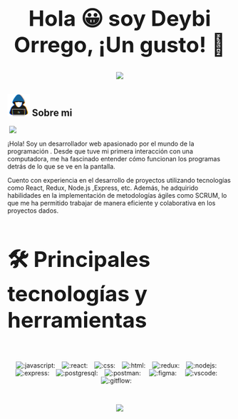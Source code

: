 <div align="center">
  <h1 style="font-size: 48px;">Hola 😀 soy Deybi Orrego, ¡Un gusto! 👋</h1>
</div>

<p align="center">
  <img src="https://media4.giphy.com/media/qgQUggAC3Pfv687qPC/giphy.gif?cid=ecf05e473ei7sknsqcngly288rq84rd5mx47klraacjuo68d&rid=giphy.gif&ct=g" width="500px">
</p>




	
## <picture><img src = "https://github.com/0xAbdulKhalid/0xAbdulKhalid/raw/main/assets/mdImages/about_me.gif" width = 50px></picture> **Sobre mi**

<picture> <img align="right" src="https://media.giphy.com/media/v1.Y2lkPTc5MGI3NjExNzM2MGViNTg3Y2M0MDgwN2E0ZWM1YTRkYzExMGE1NzBmY2U0Y2VlMCZjdD1n/2IudUHdI075HL02Pkk/giphy.gif" width = 500px></picture>

<br>

¡Hola! Soy un desarrollador web apasionado por el mundo de la programación . Desde que tuve mi primera interacción con una computadora, me ha fascinado entender cómo funcionan los programas detrás de lo que se ve en la pantalla.

Cuento con experiencia en el desarrollo de proyectos utilizando tecnologías como React, Redux, Node.js ,Express, etc. Además, he adquirido habilidades en la implementación de metodologías ágiles como SCRUM, lo que me ha permitido trabajar de manera eficiente y colaborativa en los proyectos dados.


<div align="left">
  <h1 style="font-size: 48px;">🛠️ Principales tecnologías y herramientas </h1>
</div>

<br>
<p align="center">
<img src="https://cdn.jsdelivr.net/gh/devicons/devicon/icons/javascript/javascript-original.svg" alt=":javascript:" width="60" height="60" style="padding-right: 15px;"><img src="https://cdn.jsdelivr.net/gh/devicons/devicon/icons/react/react-original.svg" alt=":react:" width="60" height="60" style="padding-right: 15px;"><img src="https://cdn.jsdelivr.net/gh/devicons/devicon/icons/css3/css3-original.svg" alt=":css:" width="60" height="60" style="padding-right: 15px;"><img src="https://cdn.jsdelivr.net/gh/devicons/devicon/icons/html5/html5-original.svg" alt=":html:" width="60" height="60" style="padding-right: 15px;"><img src="https://cdn.jsdelivr.net/gh/devicons/devicon/icons/redux/redux-original.svg" alt=":redux:" width="60" height="60" style="padding-right: 15px;"><img src="https://cdn.jsdelivr.net/gh/devicons/devicon/icons/nodejs/nodejs-original.svg" alt=":nodejs:" width="60" height="60" style="padding-right: 15px;"><img src="https://cdn.jsdelivr.net/gh/devicons/devicon/icons/express/express-original.svg" alt=":express:" width="60" height="60" style="padding-right: 15px;"><img src="https://cdn.jsdelivr.net/gh/devicons/devicon/icons/postgresql/postgresql-original.svg" alt=":postgresql:" width="60" height="60" style="padding-right: 15px;"><img src="https://cdn.icon-icons.com/icons2/3053/PNG/512/postman_macos_bigsur_icon_189815.png" alt=":postman:" width="60" height="60" style="padding-right: 15px;" />
<img src="https://cdn.jsdelivr.net/gh/devicons/devicon/icons/figma/figma-original.svg" alt=":figma:" width="60" height="60" style="padding-right: 15px;" />
<img src="https://cdn.jsdelivr.net/gh/devicons/devicon/icons/vscode/vscode-original.svg" alt=":vscode:" width="60" height="60" style="padding-right: 15px;" /><img src="https://cdn.icon-icons.com/icons2/2107/PNG/512/file_type_git_icon_130581.png" alt=":gitflow:" width="60" height="60" style="padding-right: 15px;" />
</p>





<br>

<p align="center">
  <img src="https://media2.giphy.com/media/l3q2KRkOVYvi8WfU4/giphy.gif?cid=ecf05e47am34jaz37ow95tc0jt2sycuy8fgppyjslum9cw7x&rid=giphy.gif&ct=g" width="800px">
</p>

